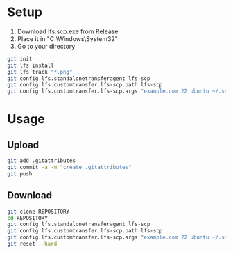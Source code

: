 # Setup
1. Download lfs.scp.exe from Release
2. Place it in "C:\Windows\System32"
3. Go to your directory
```sh
git init
git lfs install
git lfs track "*.png"
git config lfs.standalonetransferagent lfs-scp
git config lfs.customtransfer.lfs-scp.path lfs-scp
git config lfs.customtransfer.lfs-scp.args "example.com 22 ubuntu ~/.ssh/id_rsa"
```

# Usage

## Upload
```sh
git add .gitattributes
git commit -a -m "create .gitattributes"
git push
```

## Download
```sh
git clone REPOSITORY
cd REPOSITORY
git config lfs.standalonetransferagent lfs-scp
git config lfs.customtransfer.lfs-scp.path lfs-scp
git config lfs.customtransfer.lfs-scp.args "example.com 22 ubuntu ~/.ssh/id_rsa"
git reset --hard
```

